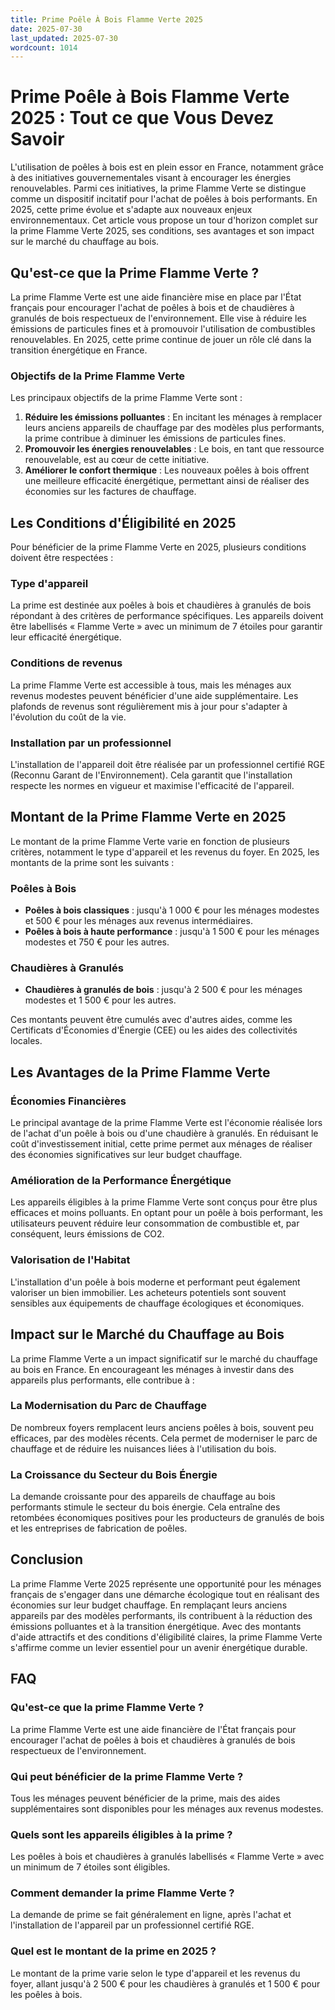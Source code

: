 ```yaml
---
title: Prime Poêle À Bois Flamme Verte 2025
date: 2025-07-30
last_updated: 2025-07-30
wordcount: 1014
---
```


# Prime Poêle à Bois Flamme Verte 2025 : Tout ce que Vous Devez Savoir

L'utilisation de poêles à bois est en plein essor en France, notamment grâce à des initiatives gouvernementales visant à encourager les énergies renouvelables. Parmi ces initiatives, la prime Flamme Verte se distingue comme un dispositif incitatif pour l'achat de poêles à bois performants. En 2025, cette prime évolue et s'adapte aux nouveaux enjeux environnementaux. Cet article vous propose un tour d'horizon complet sur la prime Flamme Verte 2025, ses conditions, ses avantages et son impact sur le marché du chauffage au bois.

## Qu'est-ce que la Prime Flamme Verte ?

La prime Flamme Verte est une aide financière mise en place par l'État français pour encourager l'achat de poêles à bois et de chaudières à granulés de bois respectueux de l'environnement. Elle vise à réduire les émissions de particules fines et à promouvoir l'utilisation de combustibles renouvelables. En 2025, cette prime continue de jouer un rôle clé dans la transition énergétique en France.

### Objectifs de la Prime Flamme Verte

Les principaux objectifs de la prime Flamme Verte sont :

1. **Réduire les émissions polluantes** : En incitant les ménages à remplacer leurs anciens appareils de chauffage par des modèles plus performants, la prime contribue à diminuer les émissions de particules fines.
2. **Promouvoir les énergies renouvelables** : Le bois, en tant que ressource renouvelable, est au cœur de cette initiative.
3. **Améliorer le confort thermique** : Les nouveaux poêles à bois offrent une meilleure efficacité énergétique, permettant ainsi de réaliser des économies sur les factures de chauffage.

## Les Conditions d'Éligibilité en 2025

Pour bénéficier de la prime Flamme Verte en 2025, plusieurs conditions doivent être respectées :

### Type d'appareil

La prime est destinée aux poêles à bois et chaudières à granulés de bois répondant à des critères de performance spécifiques. Les appareils doivent être labellisés « Flamme Verte » avec un minimum de 7 étoiles pour garantir leur efficacité énergétique.

### Conditions de revenus

La prime Flamme Verte est accessible à tous, mais les ménages aux revenus modestes peuvent bénéficier d'une aide supplémentaire. Les plafonds de revenus sont régulièrement mis à jour pour s'adapter à l'évolution du coût de la vie.

### Installation par un professionnel

L'installation de l'appareil doit être réalisée par un professionnel certifié RGE (Reconnu Garant de l'Environnement). Cela garantit que l'installation respecte les normes en vigueur et maximise l'efficacité de l'appareil.

## Montant de la Prime Flamme Verte en 2025

Le montant de la prime Flamme Verte varie en fonction de plusieurs critères, notamment le type d'appareil et les revenus du foyer. En 2025, les montants de la prime sont les suivants :

### Poêles à Bois

- **Poêles à bois classiques** : jusqu'à 1 000 € pour les ménages modestes et 500 € pour les ménages aux revenus intermédiaires.
- **Poêles à bois à haute performance** : jusqu'à 1 500 € pour les ménages modestes et 750 € pour les autres.

### Chaudières à Granulés

- **Chaudières à granulés de bois** : jusqu'à 2 500 € pour les ménages modestes et 1 500 € pour les autres.

Ces montants peuvent être cumulés avec d'autres aides, comme les Certificats d'Économies d'Énergie (CEE) ou les aides des collectivités locales.

## Les Avantages de la Prime Flamme Verte

### Économies Financières

Le principal avantage de la prime Flamme Verte est l'économie réalisée lors de l'achat d'un poêle à bois ou d'une chaudière à granulés. En réduisant le coût d'investissement initial, cette prime permet aux ménages de réaliser des économies significatives sur leur budget chauffage.

### Amélioration de la Performance Énergétique

Les appareils éligibles à la prime Flamme Verte sont conçus pour être plus efficaces et moins polluants. En optant pour un poêle à bois performant, les utilisateurs peuvent réduire leur consommation de combustible et, par conséquent, leurs émissions de CO2.

### Valorisation de l'Habitat

L'installation d'un poêle à bois moderne et performant peut également valoriser un bien immobilier. Les acheteurs potentiels sont souvent sensibles aux équipements de chauffage écologiques et économiques.

## Impact sur le Marché du Chauffage au Bois

La prime Flamme Verte a un impact significatif sur le marché du chauffage au bois en France. En encourageant les ménages à investir dans des appareils plus performants, elle contribue à :

### La Modernisation du Parc de Chauffage

De nombreux foyers remplacent leurs anciens poêles à bois, souvent peu efficaces, par des modèles récents. Cela permet de moderniser le parc de chauffage et de réduire les nuisances liées à l'utilisation du bois.

### La Croissance du Secteur du Bois Énergie

La demande croissante pour des appareils de chauffage au bois performants stimule le secteur du bois énergie. Cela entraîne des retombées économiques positives pour les producteurs de granulés de bois et les entreprises de fabrication de poêles.

## Conclusion

La prime Flamme Verte 2025 représente une opportunité pour les ménages français de s'engager dans une démarche écologique tout en réalisant des économies sur leur budget chauffage. En remplaçant leurs anciens appareils par des modèles performants, ils contribuent à la réduction des émissions polluantes et à la transition énergétique. Avec des montants d'aide attractifs et des conditions d'éligibilité claires, la prime Flamme Verte s'affirme comme un levier essentiel pour un avenir énergétique durable.

## FAQ

### Qu'est-ce que la prime Flamme Verte ?

La prime Flamme Verte est une aide financière de l'État français pour encourager l'achat de poêles à bois et chaudières à granulés de bois respectueux de l'environnement.

### Qui peut bénéficier de la prime Flamme Verte ?

Tous les ménages peuvent bénéficier de la prime, mais des aides supplémentaires sont disponibles pour les ménages aux revenus modestes.

### Quels sont les appareils éligibles à la prime ?

Les poêles à bois et chaudières à granulés labellisés « Flamme Verte » avec un minimum de 7 étoiles sont éligibles.

### Comment demander la prime Flamme Verte ?

La demande de prime se fait généralement en ligne, après l'achat et l'installation de l'appareil par un professionnel certifié RGE.

### Quel est le montant de la prime en 2025 ?

Le montant de la prime varie selon le type d'appareil et les revenus du foyer, allant jusqu'à 2 500 € pour les chaudières à granulés et 1 500 € pour les poêles à bois.
